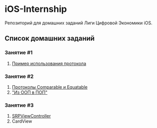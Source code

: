 # iOS-Internship
Репозиторий для домашних заданий Лиги Цифровой Экономики iOS. 

## Список домашних заданий

### Занятие #1
1. [Пример использования протокола](https://github.com/syanches/iOS-Internship/blob/main/Protocol.playground/Contents.swift)

### Занятие #2
1. [Протоколы Comparable и Equatable](https://github.com/syanches/iOS-Internship/blob/main/Protocol%232.playground/Contents.swift)
2. ["Из ООП в ПОП"](https://github.com/syanches/iOS-Internship/blob/main/POP%232.playground/Contents.swift)

### Занятие #3
1. [SRPViewController](https://github.com/syanches/iOS-Internship/blob/main/SRPViewController%233.playground/Contents.swift)
2. CardView
